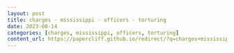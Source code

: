 ```yaml
---
layout: post
title: charges · mississippi · officers · torturing
date: 2023-08-14
categories: [charges, mississippi, officers, torturing]
content_url: https://papercliff.github.io/redirect/?q=charges+mississippi+officers+torturing&tbs=cdr:1,cd_min:8/13/2023,cd_max:8/15/2023
---
```

